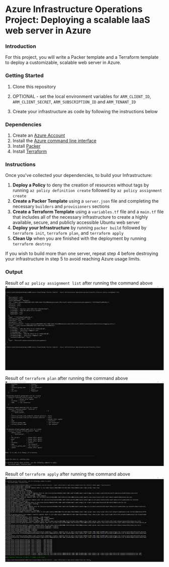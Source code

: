 # Azure Infrastructure Operations Project: Deploying a scalable IaaS web server in Azure

### Introduction
For this project, you will write a Packer template and a Terraform template to deploy a customizable, scalable web server in Azure.

### Getting Started
1. Clone this repository

2. OPTIONAL - set the local environment variables for `ARM_CLIENT_ID`, `ARM_CLIENT_SECRET`, `ARM_SUBSCRIPTION_ID` and `ARM_TENANT_ID`

3. Create your infrastructure as code by following the instructions below

### Dependencies
1. Create an [Azure Account](https://portal.azure.com) 
2. Install the [Azure command line interface](https://docs.microsoft.com/en-us/cli/azure/install-azure-cli?view=azure-cli-latest)
3. Install [Packer](https://www.packer.io/downloads)
4. Install [Terraform](https://www.terraform.io/downloads.html)

### Instructions
Once you've collected your dependencies, to build your Infrastructure:
1. **Deploy a Policy** to deny the creation of resources without tags by running `az policy definition create` followed by `az policy assignment create`
2. **Create a Packer Template** using a `server.json` file and completing the necessary `builders` and `provisioners` sections
3. **Create a Terraform Template** using a `variables.tf` file and a `main.tf` file that includes all of the necessary infrastructure to create a highly available, secure, and publicly accessible Ubuntu web server
4. **Deploy your Infrastructure** by running `packer build` followed by `terraform init`, `terraform plan`, and `terraform apply`
5. **Clean Up** when you are finished with the deployment by running `terraform destroy`

If you wish to build more than one server, repeat step 4 before destroying your infrastructure in step 5 to avoid reaching Azure usage limits.

### Output
Result of `az policy assignment list` after running the command above
![alt text](screenshots/az-policy-assignment-list.png)

Result of `terraform plan` after running the command above
![alt text](screenshots/terraform_plan.png)

Result of `terraform apply` after running the command above
![alt text](screenshots/terraform_apply.png)

